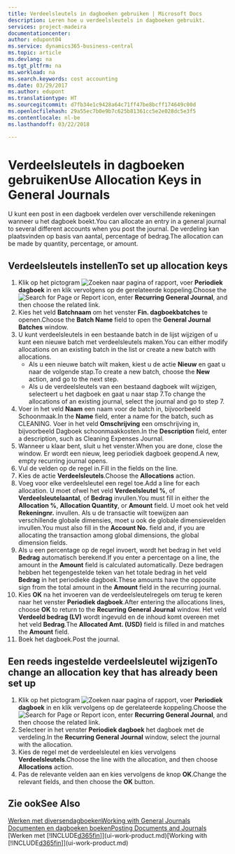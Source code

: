 ```yaml
---
title: Verdeelsleutels in dagboeken gebruiken | Microsoft Docs
description: Leren hoe u verdeelsleutels in dagboeken gebruikt.
services: project-madeira
documentationcenter: 
author: edupont04
ms.service: dynamics365-business-central
ms.topic: article
ms.devlang: na
ms.tgt_pltfrm: na
ms.workload: na
ms.search.keywords: cost accounting
ms.date: 03/29/2017
ms.author: edupont
ms.translationtype: HT
ms.sourcegitcommit: d7fb34e1c9428a64c71ff47be8bcff174649c00d
ms.openlocfilehash: 29a55ec7b0e9b7c625b81361cc5e2e028dc5e3f5
ms.contentlocale: nl-be
ms.lasthandoff: 03/22/2018

---
```

# <a name="use-allocation-keys-in-general-journals"></a><span data-ttu-id="9e306-103">Verdeelsleutels in dagboeken gebruiken</span><span class="sxs-lookup"><span data-stu-id="9e306-103">Use Allocation Keys in General Journals</span></span>
<span data-ttu-id="9e306-104">U kunt een post in een dagboek verdelen over verschillende rekeningen wanneer u het dagboek boekt.</span><span class="sxs-lookup"><span data-stu-id="9e306-104">You can allocate an entry in a general journal to several different accounts when you post the journal.</span></span> <span data-ttu-id="9e306-105">De verdeling kan plaatsvinden op basis van aantal, percentage of bedrag.</span><span class="sxs-lookup"><span data-stu-id="9e306-105">The allocation can be made by quantity, percentage, or amount.</span></span>

## <a name="to-set-up-allocation-keys"></a><span data-ttu-id="9e306-106">Verdeelsleutels instellen</span><span class="sxs-lookup"><span data-stu-id="9e306-106">To set up allocation keys</span></span>
1. <span data-ttu-id="9e306-107">Klik op het pictogram ![Zoeken naar pagina of rapport](media/ui-search/search_small.png "pictogram Zoeken naar pagina of rapport"), voer **Periodiek dagboek** in en klik vervolgens op de gerelateerde koppeling.</span><span class="sxs-lookup"><span data-stu-id="9e306-107">Choose the ![Search for Page or Report](media/ui-search/search_small.png "Search for Page or Report icon") icon, enter **Recurring General Journal**, and then choose the related link.</span></span>
2. <span data-ttu-id="9e306-108">Kies het veld **Batchnaam** om het venster **Fin. dagboekbatches** te openen.</span><span class="sxs-lookup"><span data-stu-id="9e306-108">Choose the **Batch Name** field to open the **General Journal Batches** window.</span></span>
3. <span data-ttu-id="9e306-109">U kunt verdeelsleutels in een bestaande batch in de lijst wijzigen of u kunt een nieuwe batch met verdeelsleutels maken.</span><span class="sxs-lookup"><span data-stu-id="9e306-109">You can either modify allocations on an existing batch in the list or create a new batch with allocations.</span></span>
   * <span data-ttu-id="9e306-110">Als u een nieuwe batch wilt maken, kiest u de actie **Nieuw** en gaat u naar de volgende stap.</span><span class="sxs-lookup"><span data-stu-id="9e306-110">To create a new batch, choose the **New** action, and go to the next step.</span></span>
   * <span data-ttu-id="9e306-111">Als u de verdeelsleutels van een bestaand dagboek wilt wijzigen, selecteert u het dagboek en gaat u naar stap 7.</span><span class="sxs-lookup"><span data-stu-id="9e306-111">To change the allocations of an existing journal, select the journal and go to step 7.</span></span>    
4. <span data-ttu-id="9e306-112">Voer in het veld **Naam** een naam voor de batch in, bijvoorbeeld Schoonmaak.</span><span class="sxs-lookup"><span data-stu-id="9e306-112">In the **Name** field, enter a name for the batch, such as CLEANING.</span></span> <span data-ttu-id="9e306-113">Voer in het veld **Omschrijving** een omschrijving in, bijvoorbeeld Dagboek schoonmaakkosten.</span><span class="sxs-lookup"><span data-stu-id="9e306-113">In the **Description** field, enter a description, such as Cleaning Expenses Journal.</span></span>
5. <span data-ttu-id="9e306-114">Wanneer u klaar bent, sluit u het venster.</span><span class="sxs-lookup"><span data-stu-id="9e306-114">When you are done, close the window.</span></span> <span data-ttu-id="9e306-115">Er wordt een nieuw, leeg periodiek dagboek geopend.</span><span class="sxs-lookup"><span data-stu-id="9e306-115">A new, empty recurring journal opens.</span></span>
6. <span data-ttu-id="9e306-116">Vul de velden op de regel in.</span><span class="sxs-lookup"><span data-stu-id="9e306-116">Fill in the fields on the line.</span></span>
7. <span data-ttu-id="9e306-117">Kies de actie **Verdeelsleutels**.</span><span class="sxs-lookup"><span data-stu-id="9e306-117">Choose the **Allocations** action.</span></span>
8. <span data-ttu-id="9e306-118">Voeg voor elke verdeelsleutel een regel toe.</span><span class="sxs-lookup"><span data-stu-id="9e306-118">Add a line for each allocation.</span></span> <span data-ttu-id="9e306-119">U moet ofwel het veld **Verdeelsleutel %**, of **Verdeelsleutelaantal**, of **Bedrag** invullen.</span><span class="sxs-lookup"><span data-stu-id="9e306-119">You must fill in either the **Allocation %**, **Allocation Quantity**, or **Amount** field.</span></span> <span data-ttu-id="9e306-120">U moet ook het veld **Rekeningnr.** invullen. Als u de transactie wilt toewijzen aan verschillende globale dimensies, moet u ook de globale dimensievelden invullen.</span><span class="sxs-lookup"><span data-stu-id="9e306-120">You must also fill in the **Account No.** field and, if you are allocating the transaction among global dimensions, the global dimension fields.</span></span>
9. <span data-ttu-id="9e306-121">Als u een percentage op de regel invoert, wordt het bedrag in het veld **Bedrag** automatisch berekend.</span><span class="sxs-lookup"><span data-stu-id="9e306-121">If you enter a percentage on a line, the amount in the **Amount** field is calculated automatically.</span></span> <span data-ttu-id="9e306-122">Deze bedragen hebben het tegengestelde teken van het totale bedrag in het veld **Bedrag** in het periodieke dagboek.</span><span class="sxs-lookup"><span data-stu-id="9e306-122">These amounts have the opposite sign from the total amount in the **Amount** field in the recurring journal.</span></span>
10. <span data-ttu-id="9e306-123">Kies **OK** na het invoeren van de verdeelsleutelregels om terug te keren naar het venster **Periodiek dagboek**.</span><span class="sxs-lookup"><span data-stu-id="9e306-123">After entering the allocations lines, choose **OK** to return to the **Recurring General Journal** window.</span></span> <span data-ttu-id="9e306-124">Het veld **Verdeeld bedrag (LV)** wordt ingevuld en de inhoud komt overeen met het veld **Bedrag**.</span><span class="sxs-lookup"><span data-stu-id="9e306-124">The **Allocated Amt. (USD)** field is filled in and matches the **Amount** field.</span></span>
11. <span data-ttu-id="9e306-125">Boek het dagboek.</span><span class="sxs-lookup"><span data-stu-id="9e306-125">Post the journal.</span></span>

## <a name="to-change-an-allocation-key-that-has-already-been-set-up"></a><span data-ttu-id="9e306-126">Een reeds ingestelde verdeelsleutel wijzigen</span><span class="sxs-lookup"><span data-stu-id="9e306-126">To change an allocation key that has already been set up</span></span>
1. <span data-ttu-id="9e306-127">Klik op het pictogram ![Zoeken naar pagina of rapport](media/ui-search/search_small.png "pictogram Zoeken naar pagina of rapport"), voer **Periodiek dagboek** in en klik vervolgens op de gerelateerde koppeling.</span><span class="sxs-lookup"><span data-stu-id="9e306-127">Choose the ![Search for Page or Report](media/ui-search/search_small.png "Search for Page or Report icon") icon, enter **Recurring General Journal**, and then choose the related link.</span></span>
2. <span data-ttu-id="9e306-128">Selecteer in het venster **Periodiek dagboek** het dagboek met de verdeling.</span><span class="sxs-lookup"><span data-stu-id="9e306-128">In the **Recurring General Journal** window, select the journal with the allocation.</span></span>
3. <span data-ttu-id="9e306-129">Kies de regel met de verdeelsleutel en kies vervolgens **Verdeelsleutels**.</span><span class="sxs-lookup"><span data-stu-id="9e306-129">Choose the line with the allocation, and then choose **Allocations** action.</span></span>
4. <span data-ttu-id="9e306-130">Pas de relevante velden aan en kies vervolgens de knop **OK**.</span><span class="sxs-lookup"><span data-stu-id="9e306-130">Change the relevant fields, and then choose the **OK** button.</span></span>

## <a name="see-also"></a><span data-ttu-id="9e306-131">Zie ook</span><span class="sxs-lookup"><span data-stu-id="9e306-131">See Also</span></span>
[<span data-ttu-id="9e306-132">Werken met diversendagboeken</span><span class="sxs-lookup"><span data-stu-id="9e306-132">Working with General Journals</span></span>](ui-work-general-journals.md)  
[<span data-ttu-id="9e306-133">Documenten en dagboeken boeken</span><span class="sxs-lookup"><span data-stu-id="9e306-133">Posting Documents and Journals</span></span>](ui-post-documents-journals.md)  
<span data-ttu-id="9e306-134">[Werken met [!INCLUDE[d365fin](includes/d365fin_md.md)]](ui-work-product.md)</span><span class="sxs-lookup"><span data-stu-id="9e306-134">[Working with [!INCLUDE[d365fin](includes/d365fin_md.md)]](ui-work-product.md)</span></span>

